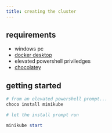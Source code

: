 ```yaml
---
title: creating the cluster
---
```


## requirements

- windows pc
- [docker desktop](https://hub.docker.com/editions/community/docker-ce-desktop-windows/)
- elevated powershell priviledges
- [chocolatey](https://chocolatey.org/install)

## getting started
```powershell
# from an elevated powershell prompt...
choco install minikube

# let the install prompt run

minikube start

```
